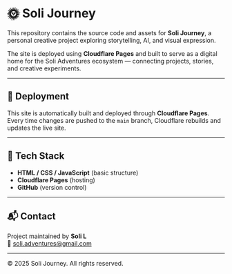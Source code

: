 # 🌞 Soli Journey

This repository contains the source code and assets for **Soli Journey**, a personal creative project exploring storytelling, AI, and visual expression.  

The site is deployed using **Cloudflare Pages** and built to serve as a digital home for the Soli Adventures ecosystem — connecting projects, stories, and creative experiments.

---

## 🚀 Deployment
This site is automatically built and deployed through **Cloudflare Pages**.  
Every time changes are pushed to the `main` branch, Cloudflare rebuilds and updates the live site.

---

## 🧱 Tech Stack
- **HTML / CSS / JavaScript** (basic structure)
- **Cloudflare Pages** (hosting)
- **GitHub** (version control)

---

## 📬 Contact
Project maintained by **Soli L**  
📧 [soli.adventures@gmail.com](mailto:soli.adventures@gmail.com)

---

© 2025 Soli Journey. All rights reserved.

